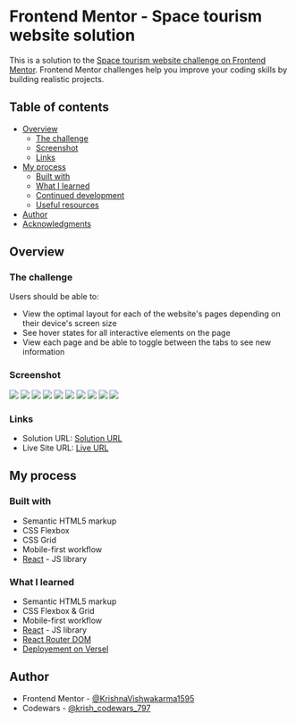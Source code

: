 # Frontend Mentor - Space tourism website solution

This is a solution to the [Space tourism website challenge on Frontend Mentor](https://www.frontendmentor.io/challenges/space-tourism-multipage-website-gRWj1URZ3). Frontend Mentor challenges help you improve your coding skills by building realistic projects. 

## Table of contents

- [Overview](#overview)
  - [The challenge](#the-challenge)
  - [Screenshot](#screenshot)
  - [Links](#links)
- [My process](#my-process)
  - [Built with](#built-with)
  - [What I learned](#what-i-learned)
  - [Continued development](#continued-development)
  - [Useful resources](#useful-resources)
- [Author](#author)
- [Acknowledgments](#acknowledgments)

## Overview

### The challenge

Users should be able to:

- View the optimal layout for each of the website's pages depending on their device's screen size
- See hover states for all interactive elements on the page
- View each page and be able to toggle between the tabs to see new information

### Screenshot

![](./screenshot-default-desktop.png)
![](./screenshot-destination-desktop.png)
![](./screenshot-crew-desktop.png)
![](./screenshot-tech-desktop.png)
![](./screenshot-tablet-home.png)
![](./screenshot-tablet-destination.png)
![](./screenshot-tablet-crew.png)
![](./screenshot-tablet-tech.png)
![](./screenshot-default-mobile.png)
![](./screenshot-nav-mobile.png)

### Links

- Solution URL: [Solution URL](https://www.frontendmentor.io/solutions/responsive-space-tourism-website-solution-using-react-js-eNlHGrJgdr)
- Live Site URL: [Live URL](https://frontend-mentor-react-krishnavishwakarma1595.vercel.app/space-tourism)

## My process

### Built with

- Semantic HTML5 markup
- CSS Flexbox
- CSS Grid
- Mobile-first workflow
- [React](https://reactjs.org/) - JS library

### What I learned

- Semantic HTML5 markup
- CSS Flexbox & Grid
- Mobile-first workflow
- [React](https://reactjs.org/) - JS library
- [React Router DOM](https://reactrouter.com/en/main)
- [Deployement on Versel](https://vercel.com/guides/deploying-react-with-vercel)

## Author

- Frontend Mentor - [@KrishnaVishwakarma1595](https://www.frontendmentor.io/profile/KrishnaVishwakarma1595)
- Codewars - [@krish_codewars_797](https://www.codewars.com/users/krish_codewars_797)
